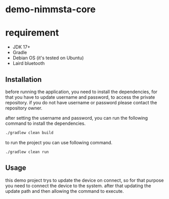 # demo-nimmsta-core

# requirement

- JDK 17+
- Gradle
- Debian OS (it's tested on Ubuntu)
- Laird bluetooth

## Installation

before running the application, you need to install the dependencies, for that you have to update username and password, 
to access the private repository. if you do not have username or password please contact the repository owner.

after setting the username and password, you can run the following command to install the dependencies.

```bash
./gradlew clean build
```

to run the project you can use following command.
```bash
./gradlew clean run
```

## Usage
this demo project  trys to update the device on connect, so for that purpose you need to connect the device to the system.
after that updating the update path and then allowing the command to execute.